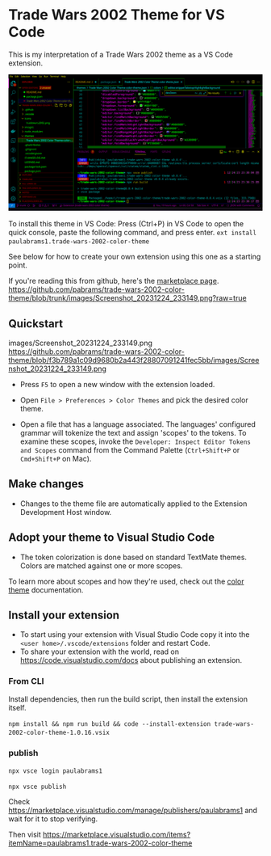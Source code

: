 # Trade Wars 2002 Theme for VS Code

This is my interpretation of a Trade Wars 2002 theme as a VS Code extension.

![screenshot_20231224_233149.png](images/Screenshot_20231224_233149.png)

To install this theme in VS Code:
Press (Ctrl+P) in VS Code to open the quick console, paste the following command, and press enter.
`ext install paulabrams1.trade-wars-2002-color-theme`

See below for how to create your own extension using this one as a starting point.

If you're reading this from github, here's the [marketplace page](https://marketplace.visualstudio.com/items?itemName=paulabrams1.trade-wars-2002-color-theme).
https://github.com/pabrams/trade-wars-2002-color-theme/blob/trunk/images/Screenshot_20231224_233149.png?raw=true
## Quickstart

images/Screenshot_20231224_233149.png
https://github.com/pabrams/trade-wars-2002-color-theme/blob/f3b789a1c09d9680b2a443f28807091241fec5bb/images/Screenshot_20231224_233149.png

* Press `F5` to open a new window with the extension loaded.

* Open `File > Preferences > Color Themes` and pick the desired color theme.

* Open a file that has a language associated. The languages' configured grammar will tokenize the text and assign 'scopes' to the tokens. To examine these scopes, invoke the `Developer: Inspect Editor Tokens and Scopes` command from the Command Palette (`Ctrl+Shift+P` or `Cmd+Shift+P` on Mac).

## Make changes

* Changes to the theme file are automatically applied to the Extension Development Host window.

## Adopt your theme to Visual Studio Code

* The token colorization is done based on standard TextMate themes. Colors are matched against one or more scopes.

To learn more about scopes and how they're used, check out the [color theme](https://code.visualstudio.com/api/extension-guides/color-theme) documentation.

## Install your extension

* To start using your extension with Visual Studio Code copy it into the `<user home>/.vscode/extensions` folder and restart Code.
* To share your extension with the world, read on https://code.visualstudio.com/docs about publishing an extension.

### From CLI

Install dependencies, then run the build script, then install the extension itself.

`npm install && npm run build && code --install-extension trade-wars-2002-color-theme-1.0.16.vsix`

### publish

`npx vsce login paulabrams1`

`npx vsce publish`

Check https://marketplace.visualstudio.com/manage/publishers/paulabrams1 and wait for it to stop verifying.

Then visit https://marketplace.visualstudio.com/items?itemName=paulabrams1.trade-wars-2002-color-theme
